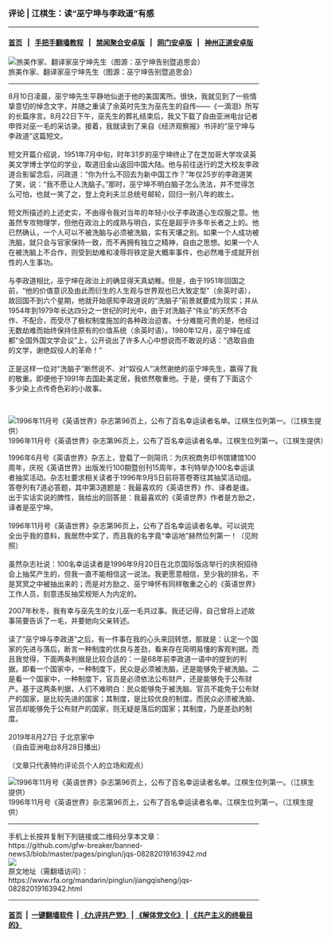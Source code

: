 ### 评论 | 江棋生：读“巫宁坤与李政道”有感
------------------------

#### [首页](https://github.com/gfw-breaker/banned-news3/blob/master/README.md) &nbsp;&nbsp;|&nbsp;&nbsp; [手把手翻墙教程](https://github.com/gfw-breaker/guides/wiki) &nbsp;&nbsp;|&nbsp;&nbsp; [禁闻聚合安卓版](https://github.com/gfw-breaker/bn-android) &nbsp;&nbsp;|&nbsp;&nbsp; [网门安卓版](https://github.com/oGate2/oGate) &nbsp;&nbsp;|&nbsp;&nbsp; [神州正道安卓版](https://github.com/SzzdOgate/update) 



<div id="headerimg">
 <img alt="旅美作家、翻译家巫宁坤先生（图源：巫宁坤告别暨追思会）" src="https://www.rfa.org/mandarin/yataibaodao/kejiaowen/lh-08232019140952.html/lh823a.jpg/image" title="旅美作家、翻译家巫宁坤先生（图源：巫宁坤告别暨追思会）"/>
 <div id="headerimgcontents">
  <div id="headerimgcaption">
   <span>
    旅美作家、翻译家巫宁坤先生（图源：巫宁坤告别暨追思会）
   </span>
   <!-- zoomattribute -->
  </div>
  <!-- headerimgcaption -->
 </div>
 <!-- headerimagecontents -->
</div>

<hr/>
<div id="storytext">
 <div>
  <div class="slot_header">
  </div>
 </div>
 <p>
  8月10日凌晨，巫宁坤先生平静地仙逝于他的美国寓所。很快，我就见到了一些情挚意切的悼念文字，并随之重读了余英时先生为巫先生的自传——《一滴泪》所写的长篇序言。8月22日下午，巫先生的葬礼结束后，我又下载了自由亚洲电台记者申铧对巫一毛的采访录。接着，我就读到了来自《经济观察报》书评的“巫宁坤与李政道”这篇短文。
  <br/>
  <br/>
  短文开篇介绍说，1951年7月中旬，时年31岁的巫宁坤终止了在芝加哥大学攻读英美文学博士学位的学业，取道旧金山返回中国大陆。他与前往送行的芝大校友李政道合影留念后，问政道：“你为什么不回去为新中国工作？”年仅25岁的李政道笑了笑，说：“我不愿让人洗脑子。”那时，巫宁坤不明白脑子怎么洗法，并不觉得怎么可怕，也就一笑了之，登上克利夫兰总统号邮轮，回归一别八年的故土。
  <br/>
  <br/>
  短文所描述的上述史实，不由得令我对当年的年轻小伙子李政道心生叹服之意。他虽然专攻物理学，但他在政治上的成熟与明白，实在是超乎许多年长者之上的。他已然确认，一个人可以不被洗脑与必须被洗脑，实有天壤之别。如果一个人成功被洗脑，就只会与官家保持一致，而不再拥有独立之精神，自由之思想。如果一个人在被洗脑上不合作，则受到劫难和凌辱将铁定是大概率事件，也必然难于成就开创性的人生事功。
  <br/>
  <br/>
  与李政道相比，巫宁坤在政治上的确显得天真幼稚。但是，由于1951年回国之前，“他的价值意识及由此而衍生的人生观与世界观也已大致定型”（余英时语），故回国不到六个星期，他就开始感知李政道说的“洗脑子”前景就要成为现实；并从1954年到1979年长达四分之一世纪的时光中，由于对洗脑子“伟业”的天然不合作、不配合，而受尽了极权制度施加的各种政治迫害。十分难能可贵的是，他经过无数劫难而始终保持住原有的价值系统（余英时语）。1980年12月，巫宁坤在成都“全国外国文学会议”上，公开说出了许多人心中想说而不敢说的话：“选取自由的文学，谢绝奴役人的革命！”
  <br/>
  <br/>
  正是这样一位对“洗脑子”断然说不、对“奴役人”决然谢绝的巫宁坤先生，赢得了我的敬重。即便他于1991年去国赴美定居，我依然敬重他。于是，便有了下面这个多少染上点传奇色彩的小故事。
 </p>
 <p>
  <br/>
  <div class="image-inline captioned" style="width:637px;">
   <div style="width:637px;">
    <img alt="1996年11月号《英语世界》杂志第96页上，公布了百名幸运读者名单。江棋生位列第一。（江棋生提供）" src="https://www.rfa.org/mandarin/pinglun/jiangqisheng/jqs-08282019163942.html/22.jpg" title="1996年11月号《英语世界》杂志第96页上，公布了百名幸运读者名单。江棋生位列第一。（江棋生提供）"/>
   </div>
   <div class="image-caption">
    <span style="width:637px;">
     1996年11月号《英语世界》杂志第96页上，公布了百名幸运读者名单。江棋生位列第一。（江棋生提供）
    </span>
    <span class="copyright">
    </span>
   </div>
  </div>
 </p>
 <p>
  1996年6月号《英语世界》杂志上，登载了一则简讯：为庆祝商务印书馆建馆100周年，庆祝《英语世界》出版发行100期暨创刊15周年，本刊特举办100名幸运读者抽奖活动。杂志社要求相关读者于1996年9月5日前将答卷寄往其抽奖活动组。答卷列有7道必答题，其中第3道题是：我最喜欢的《英语世界》作、译者是谁。出于实话实说的脾性，我给出的回答是：我最喜欢的《英语世界》作者是方励之，译者是巫宁坤。
  <br/>
  <br/>
  1996年11月号《英语世界》杂志第96页上，公布了百名幸运读者名单。可以说完全出乎我的意料，我居然中奖了，而且我的名字竟“幸运地”赫然位列第一！（见附照）
  <br/>
  <br/>
  虽然杂志社说：100名幸运读者是1996年9月20日在北京国际饭店举行的庆祝招待会上抽奖产生的，但我一直不能相信这一说法。我更愿意相信，至少我的排名，不是冥冥之中被抽出来的；而是对方励之、巫宁坤怀有同样敬重之心的《英语世界》工作人员，刻意违反抽奖规矩人为内定的。
 </p>
 <p>
  2007年秋冬，我有幸与巫先生的女儿巫一毛共过事。我还记得，自己曾将上述故事简要告诉了一毛，并要她向父亲转述。
  <br/>
  <br/>
  读了“巫宁坤与李政道”之后，有一件事在我的心头来回转悠，那就是：认定一个国家的先进与落后，断言一种制度的优良与差劲，看来存在简明易懂的客观判据。而且我觉得，下面两条判据是比较合适的：一是68年前李政道一语中的提到的判据，即看一个国家中，一种制度下，民众是必须被洗脑，还是能够免于被洗脑。二是看一个国家中，一种制度下，官员是必须依法公布财产，还是能够免于公布财产。基于这两条判据，人们不难明白：民众能够免于被洗脑、官员不能免于公布财产的国家，是比较先进的国家；其制度，是比较优良的制度。而民众必须被洗脑、官员却能够免于公布财产的国家，则无疑是落后的国家；其制度，乃是差劲的制度。
  <br/>
  <br/>
  2019年8月27日 于北京家中
  <br/>
  （自由亚洲电台8月28日播出）
  <br/>
  <br/>
  （文章只代表特约评论员个人的立场和观点）
 </p>
 <p>
  <div class="image-inline captioned" style="width:622px;">
   <div style="width:622px;">
    <img alt="1996年11月号《英语世界》杂志第96页上，公布了百名幸运读者名单。江棋生位列第一。（江棋生提供）" src="https://www.rfa.org/mandarin/pinglun/jiangqisheng/jqs-08282019163942.html/11.jpg" title="1996年11月号《英语世界》杂志第96页上，公布了百名幸运读者名单。江棋生位列第一。（江棋生提供）"/>
   </div>
   <div class="image-caption">
    <span style="width:622px;">
     1996年11月号《英语世界》杂志第96页上，公布了百名幸运读者名单。江棋生位列第一。（江棋生提供）
    </span>
    <span class="copyright">
    </span>
   </div>
  </div>
 </p>
</div>

<hr/>
手机上长按并复制下列链接或二维码分享本文章：<br/>
https://github.com/gfw-breaker/banned-news3/blob/master/pages/pinglun/jqs-08282019163942.md <br/>
<a href='https://github.com/gfw-breaker/banned-news3/blob/master/pages/pinglun/jqs-08282019163942.md'><img src='https://github.com/gfw-breaker/banned-news3/blob/master/pages/pinglun/jqs-08282019163942.md.png'/></a> <br/>
原文地址（需翻墙访问）：https://www.rfa.org/mandarin/pinglun/jiangqisheng/jqs-08282019163942.html


------------------------
#### [首页](https://github.com/gfw-breaker/banned-news3/blob/master/README.md) &nbsp;|&nbsp; [一键翻墙软件](https://github.com/gfw-breaker/nogfw/blob/master/README.md) &nbsp;| [《九评共产党》](https://github.com/gfw-breaker/9ping.md/blob/master/README.md#九评之一评共产党是什么) | [《解体党文化》](https://github.com/gfw-breaker/jtdwh.md/blob/master/README.md) | [《共产主义的终极目的》](https://github.com/gfw-breaker/gczydzjmd.md/blob/master/README.md)


<img src='http://gfw-breaker.win/banned-news3/pages/pinglun/jqs-08282019163942.md' width='0px' height='0px'/>
